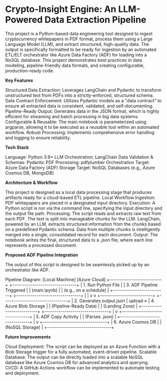 # Crypto-Insight Engine: An LLM-Powered Data Extraction Pipeline

This project is a Python-based data engineering tool designed to ingest cryptocurrency whitepapers in PDF format, process them using a Large Language Model (LLM), and extract structured, high-quality data.
The output is specifically formatted to be ready for ingestion by an automated ETL/ELT orchestrator like Azure Data Factory (ADF) for loading into a NoSQL database. This project demonstrates best practices in data modeling, pipeline-friendly data formats, and creating configurable, production-ready code.

**Key Features**

Structured Data Extraction: Leverages LangChain and Pydantic to transform unstructured text from PDFs into a strictly-enforced, structured schema.
Data Contract Enforcement: Utilizes Pydantic models as a "data contract" to ensure all extracted data is consistent, validated, and self-documenting.
Pipeline-Ready Output: Generates data in the JSON format, which is highly efficient for streaming and batch processing in big data systems.
Configurable & Reusable: The main notebook is parameterized using argparse, allowing it to be executed as a reusable tool within an automated workflow.
Robust Processing: Implements comprehensive error handling and logging to ensure reliability.

**Tech Stack**

Language: Python 3.9+
LLM Orchestration: LangChain
Data Validation & Schemas: Pydantic
PDF Processing: pdfplumber
Orchestration Target: Azure Data Factory (ADF)
Storage Target: NoSQL Databases (e.g., Azure Cosmos DB, MongoDB)

**Architecture & Workflow**

This project is designed as a local data processing stage that produces artifacts ready for a cloud-based ETL pipeline.
Local Workflow
Ingestion: PDF whitepapers are placed in a designated input directory.
Execution: A Python script is run via the command line, specifying the input directory and the output file path.
Processing:
The script reads and extracts raw text from each PDF.
The text is split into manageable chunks for the LLM.
LangChain, powered by an LLM, extracts structured information from the chunks based on a predefined Pydantic schema.
Data from multiple chunks is intelligently merged into a single, consolidated record for each document.
Output: The notebook writes the final, structured data to a .json file, where each line represents a processed document.

**Proposed ADF Pipeline Integration**

The output of this script is designed to be seamlessly picked up by an orchestrator like ADF.

Pipeline Diagram:
[Local Machine]                            [Azure Cloud]
+--------------------------+           +--------------------------------+
| 1. Run Python File       |           | 3. ADF Pipeline Triggered      |
|    (main.ipynb)          |           |    (e.g., on a schedule)       |
+--------------------------+           +--------------------------------+
              |                                         |
              v                                         v
+--------------------------+           +--------------------------------+
| 2. Generates output.json |  upload-> | 4. Azure Blob Storage          |
|    (Pipeline-Ready Data) |           |    (Landing Zone)              |
+--------------------------+           +--------------------------------+
                                                        |
                                                        v
                                       +--------------------------------+
                                       | 5. ADF Copy Activity           |
                                       |    (Parses .json)              |
                                       +--------------------------------+
                                                        |
                                                        v
                                       +--------------------------------+
                                       | 6. Azure Cosmos DB             |
                                       |    (NoSQL Storage)             |
                                       +--------------------------------+

**Future Improvements**

Cloud Deployment: The script can be deployed as an Azure Function with a Blob Storage trigger for a fully automated, event-driven pipeline.
Scalable Database: The output can be directly loaded into a scalable NoSQL database like Azure Cosmos DB for advanced analytics and querying.
CI/CD: A GitHub Actions workflow can be implemented to automate testing and deployment.
